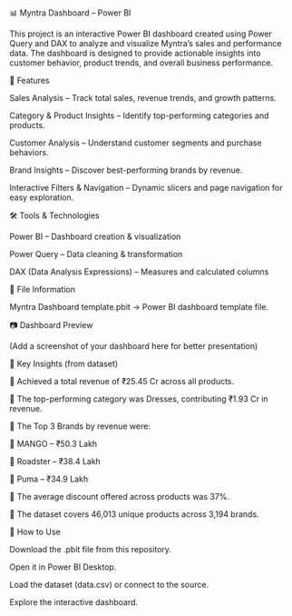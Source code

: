 📊 Myntra Dashboard – Power BI

This project is an interactive Power BI dashboard created using Power Query and DAX to analyze and visualize Myntra’s sales and performance data. The dashboard is designed to provide actionable insights into customer behavior, product trends, and overall business performance.

🚀 Features

Sales Analysis – Track total sales, revenue trends, and growth patterns.

Category & Product Insights – Identify top-performing categories and products.

Customer Analysis – Understand customer segments and purchase behaviors.

Brand Insights – Discover best-performing brands by revenue.

Interactive Filters & Navigation – Dynamic slicers and page navigation for easy exploration.

🛠️ Tools & Technologies

Power BI – Dashboard creation & visualization

Power Query – Data cleaning & transformation

DAX (Data Analysis Expressions) – Measures and calculated columns

📂 File Information

Myntra Dashboard template.pbit → Power BI dashboard template file.

📷 Dashboard Preview

(Add a screenshot of your dashboard here for better presentation)

🔑 Key Insights (from dataset)

📌 Achieved a total revenue of ₹25.45 Cr across all products.

📌 The top-performing category was Dresses, contributing ₹1.93 Cr in revenue.

📌 The Top 3 Brands by revenue were:

🥇 MANGO – ₹50.3 Lakh

🥈 Roadster – ₹38.4 Lakh

🥉 Puma – ₹34.9 Lakh

📌 The average discount offered across products was 37%.

📌 The dataset covers 46,013 unique products across 3,194 brands.

📌 How to Use

Download the .pbit file from this repository.

Open it in Power BI Desktop.

Load the dataset (data.csv) or connect to the source.

Explore the interactive dashboard.
